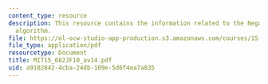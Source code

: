 ```yaml
---
content_type: resource
description: This resource contains the information related to the Negative cycle
  algorithm.
file: https://ol-ocw-studio-app-production.s3.amazonaws.com/courses/15-082j-network-optimization-fall-2010/a91028424cba24db109e5d6f4ea7a835_MIT15_082JF10_av14.pdf
file_type: application/pdf
resourcetype: Document
title: MIT15_082JF10_av14.pdf
uid: a9102842-4cba-24db-109e-5d6f4ea7a835
---
```

